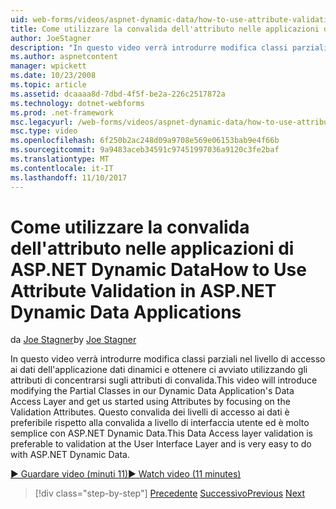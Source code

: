 ```yaml
---
uid: web-forms/videos/aspnet-dynamic-data/how-to-use-attribute-validation-in-aspnet-dynamic-data-applications
title: Come utilizzare la convalida dell'attributo nelle applicazioni di ASP.NET Dynamic Data | Documenti Microsoft
author: JoeStagner
description: "In questo video verrà introdurre modifica classi parziali nel livello di accesso ai dati dell'applicazione dati dinamici e determinare avviata utilizzando gli attributi da messa a fuoco o..."
ms.author: aspnetcontent
manager: wpickett
ms.date: 10/23/2008
ms.topic: article
ms.assetid: dcaaaa8d-7dbd-4f5f-be2a-226c2517872a
ms.technology: dotnet-webforms
ms.prod: .net-framework
msc.legacyurl: /web-forms/videos/aspnet-dynamic-data/how-to-use-attribute-validation-in-aspnet-dynamic-data-applications
msc.type: video
ms.openlocfilehash: 6f250b2ac248d09a9708e569e06153bab9e4f66b
ms.sourcegitcommit: 9a9483aceb34591c97451997036a9120c3fe2baf
ms.translationtype: MT
ms.contentlocale: it-IT
ms.lasthandoff: 11/10/2017
---
```

<a name="how-to-use-attribute-validation-in-aspnet-dynamic-data-applications"></a><span data-ttu-id="1ffe3-103">Come utilizzare la convalida dell'attributo nelle applicazioni di ASP.NET Dynamic Data</span><span class="sxs-lookup"><span data-stu-id="1ffe3-103">How to Use Attribute Validation in ASP.NET Dynamic Data Applications</span></span>
====================
<span data-ttu-id="1ffe3-104">da [Joe Stagner](https://github.com/JoeStagner)</span><span class="sxs-lookup"><span data-stu-id="1ffe3-104">by [Joe Stagner](https://github.com/JoeStagner)</span></span>

<span data-ttu-id="1ffe3-105">In questo video verrà introdurre modifica classi parziali nel livello di accesso ai dati dell'applicazione dati dinamici e ottenere ci avviato utilizzando gli attributi di concentrarsi sugli attributi di convalida.</span><span class="sxs-lookup"><span data-stu-id="1ffe3-105">This video will introduce modifying the Partial Classes in our Dynamic Data Application's Data Access Layer and get us started using Attributes by focusing on the Validation Attributes.</span></span> <span data-ttu-id="1ffe3-106">Questo convalida dei livelli di accesso ai dati è preferibile rispetto alla convalida a livello di interfaccia utente ed è molto semplice con ASP.NET Dynamic Data.</span><span class="sxs-lookup"><span data-stu-id="1ffe3-106">This Data Access layer validation is preferable to validation at the User Interface Layer and is very easy to do with ASP.NET Dynamic Data.</span></span>

[<span data-ttu-id="1ffe3-107">&#9654; Guardare video (minuti 11)</span><span class="sxs-lookup"><span data-stu-id="1ffe3-107">&#9654; Watch video (11 minutes)</span></span>](https://channel9.msdn.com/Blogs/ASP-NET-Site-Videos/how-to-use-attribute-validation-in-aspnet-dynamic-data-applications)

>[!div class="step-by-step"]
<span data-ttu-id="1ffe3-108">[Precedente](how-to-enable-table-specific-routing-in-dynamic-data-applications.md)
[Successivo](how-to-implement-custom-field-validation-with-imperative-logic-in-vb-or-c.md)</span><span class="sxs-lookup"><span data-stu-id="1ffe3-108">[Previous](how-to-enable-table-specific-routing-in-dynamic-data-applications.md)
[Next](how-to-implement-custom-field-validation-with-imperative-logic-in-vb-or-c.md)</span></span>
